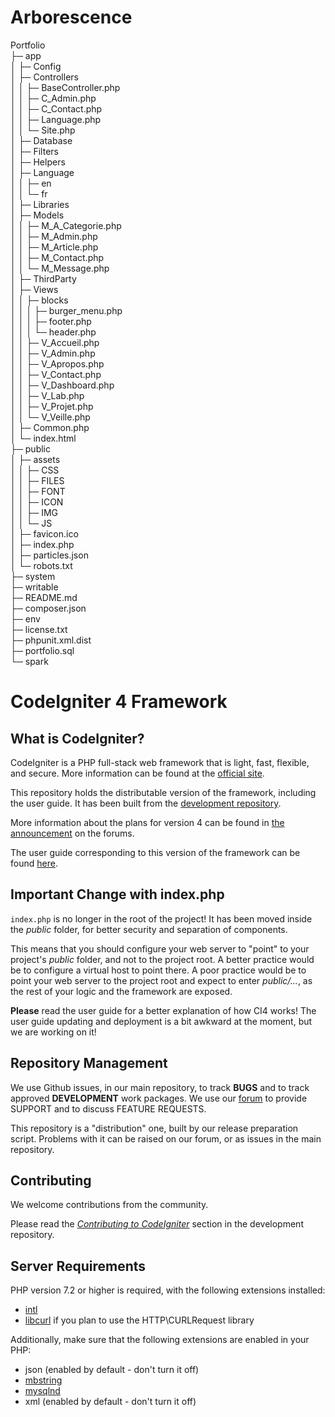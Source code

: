 # Arborescence                          

Portfolio                                             
├─ app                                                 
│  ├─ Config                                                                                                                
│  ├─ Controllers                                      
│  │  ├─ BaseController.php                            
│  │  ├─ C_Admin.php                                   
│  │  ├─ C_Contact.php                                 
│  │  ├─ Language.php                                  
│  │  └─ Site.php                                      
│  ├─ Database                                                                                 
│  ├─ Filters                                          
│  ├─ Helpers                                          
│  ├─ Language                                         
│  │  ├─ en                                                                     
│  │  └─ fr                                                                    
│  ├─ Libraries                                        
│  ├─ Models                                           
│  │  ├─ M_A_Categorie.php                             
│  │  ├─ M_Admin.php                                   
│  │  ├─ M_Article.php                                 
│  │  ├─ M_Contact.php                                 
│  │  └─ M_Message.php                                 
│  ├─ ThirdParty                                       
│  ├─ Views                                            
│  │  ├─ blocks                                        
│  │  │  ├─ burger_menu.php                            
│  │  │  ├─ footer.php                                 
│  │  │  └─ header.php                                                         
│  │  ├─ V_Accueil.php                                 
│  │  ├─ V_Admin.php                                   
│  │  ├─ V_Apropos.php                                 
│  │  ├─ V_Contact.php                                 
│  │  ├─ V_Dashboard.php                               
│  │  ├─ V_Lab.php                                     
│  │  ├─ V_Projet.php                                  
│  │  └─ V_Veille.php                                  
│  ├─ Common.php                                       
│  └─ index.html                                       
├─ public                                              
│  ├─ assets                                           
│  │  ├─ CSS                                                                        
│  │  ├─ FILES                                                                  
│  │  ├─ FONT                                                                                                 
│  │  ├─ ICON                                                                              
│  │  ├─ IMG                                                                        
│  │  └─ JS                                                                    
│  ├─ favicon.ico                                      
│  ├─ index.php                                        
│  ├─ particles.json                                   
│  └─ robots.txt                                       
├─ system                                                                                         
├─ writable                                                                    
├─ README.md                                           
├─ composer.json                                       
├─ env                                                 
├─ license.txt                                         
├─ phpunit.xml.dist                                    
├─ portfolio.sql                                       
└─ spark                                               

# CodeIgniter 4 Framework

## What is CodeIgniter?

CodeIgniter is a PHP full-stack web framework that is light, fast, flexible, and secure. 
More information can be found at the [official site](http://codeigniter.com).

This repository holds the distributable version of the framework,
including the user guide. It has been built from the 
[development repository](https://github.com/codeigniter4/CodeIgniter4).

More information about the plans for version 4 can be found in [the announcement](http://forum.codeigniter.com/thread-62615.html) on the forums.

The user guide corresponding to this version of the framework can be found
[here](https://codeigniter4.github.io/userguide/). 


## Important Change with index.php

`index.php` is no longer in the root of the project! It has been moved inside the *public* folder,
for better security and separation of components.

This means that you should configure your web server to "point" to your project's *public* folder, and
not to the project root. A better practice would be to configure a virtual host to point there. A poor practice would be to point your web server to the project root and expect to enter *public/...*, as the rest of your logic and the
framework are exposed.

**Please** read the user guide for a better explanation of how CI4 works!
The user guide updating and deployment is a bit awkward at the moment, but we are working on it!

## Repository Management

We use Github issues, in our main repository, to track **BUGS** and to track approved **DEVELOPMENT** work packages.
We use our [forum](http://forum.codeigniter.com) to provide SUPPORT and to discuss
FEATURE REQUESTS.

This repository is a "distribution" one, built by our release preparation script. 
Problems with it can be raised on our forum, or as issues in the main repository.

## Contributing

We welcome contributions from the community.

Please read the [*Contributing to CodeIgniter*](https://github.com/codeigniter4/CodeIgniter4/blob/develop/contributing.md) section in the development repository.

## Server Requirements

PHP version 7.2 or higher is required, with the following extensions installed: 

- [intl](http://php.net/manual/en/intl.requirements.php)
- [libcurl](http://php.net/manual/en/curl.requirements.php) if you plan to use the HTTP\CURLRequest library

Additionally, make sure that the following extensions are enabled in your PHP:

- json (enabled by default - don't turn it off)
- [mbstring](http://php.net/manual/en/mbstring.installation.php)
- [mysqlnd](http://php.net/manual/en/mysqlnd.install.php)
- xml (enabled by default - don't turn it off)
